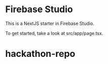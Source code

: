 # Firebase Studio

This is a NextJS starter in Firebase Studio.

To get started, take a look at src/app/page.tsx.
# hackathon-repo
